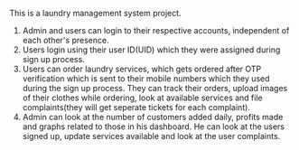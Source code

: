 This is a laundry management system project.
1. Admin and users can login to their respective accounts, independent of each other's presence.
2. Users login using their user ID(UID) which they were assigned during sign up process.
3. Users can order laundry services, which gets ordered after OTP verification which is sent to their mobile numbers which they used during the sign up process. They can track their orders, upload images of their clothes while ordering, look at available services and file complaints(they will get seperate tickets for each complaint).
4. Admin can look at the number of customers added daily, profits made and graphs related to those in his dashboard. He can look at the users signed up, update services available and look at the user complaints.

